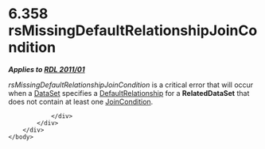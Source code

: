 <html dir="LTR" xmlns:mshelp="http://msdn.microsoft.com/mshelp" xmlns:ddue="http://ddue.schemas.microsoft.com/authoring/2003/5" xmlns:xlink="http://www.w3.org/1999/xlink" xmlns:tool="http://www.microsoft.com/tooltip">
    <head>
        <meta http-equiv="Content-Type" content="text/html; CHARSET=utf-8"></meta>
        <meta name="save" content="history"></meta>
        <title>6.358 rsMissingDefaultRelationshipJoinCondition</title>
        <xml>
            <mshelp:toctitle title="6.358 rsMissingDefaultRelationshipJoinCondition"></mshelp:toctitle>
            <mshelp:rltitle title="[MS-RDL]: rsMissingDefaultRelationshipJoinCondition"></mshelp:rltitle>
            <mshelp:keyword index="A" term="e4c9b842-ef2b-4ce9-bf2c-edd023fef13e"></mshelp:keyword>
            <mshelp:attr name="DCSext.ContentType" value="open specification"></mshelp:attr>
            <mshelp:attr name="AssetID" value="e4c9b842-ef2b-4ce9-bf2c-edd023fef13e"></mshelp:attr>
            <mshelp:attr name="TopicType" value="kbRef"></mshelp:attr>
            <mshelp:attr name="DCSext.Title" value="[MS-RDL]: rsMissingDefaultRelationshipJoinCondition" />
        </xml>
    </head>
    <body>
        <div id="header">
            <h1 class="heading">6.358 rsMissingDefaultRelationshipJoinCondition</h1>
        </div>
        <div id="mainSection">
            <div id="mainBody">
                <div id="allHistory" class="saveHistory"></div>
                <div id="sectionSection0" class="section" name="collapseableSection">
                    

<p><b><i>Applies to </i></b><a href="bf2bab1a-b608-4bcc-b718-1cc1baa9579c.htm"><b><i>RDL 2011/01</i></b></a></p>

<p><i>rsMissingDefaultRelationshipJoinCondition</i> is a
critical error that will occur when a <a href="a14782b0-2e2f-4305-83a3-3de3fd750b6a.htm">DataSet</a> specifies a <a href="9fa528f6-2956-4f90-98c8-831aeb45aa26.htm">DefaultRelationship</a> for a <b>RelatedDataSet</b>
that does not contain at least one <a href="64091774-c185-49ed-821c-9e720b2ee019.htm">JoinCondition</a>.</p>


                </div>
            </div>
        </div>
    </body>
</html>